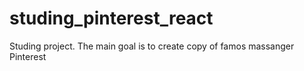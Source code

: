 # studing_pinterest_react
Studing project. The main goal is to create copy of famos massanger Pinterest 
